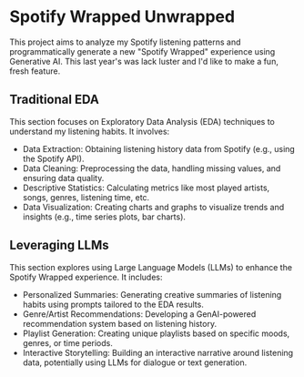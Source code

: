 # Spotify Wrapped Unwrapped

This project aims to analyze my Spotify listening patterns and programmatically generate a new "Spotify Wrapped" experience using Generative AI. This last year's was lack luster and I'd like to make a fun, fresh feature. 

## Traditional EDA

This section focuses on Exploratory Data Analysis (EDA) techniques to understand my listening habits.  It involves:

*   Data Extraction: Obtaining listening history data from Spotify (e.g., using the Spotify API).
*   Data Cleaning: Preprocessing the data, handling missing values, and ensuring data quality.
*   Descriptive Statistics: Calculating metrics like most played artists, songs, genres, listening time, etc.
*   Data Visualization: Creating charts and graphs to visualize trends and insights (e.g., time series plots, bar charts).

## Leveraging LLMs

This section explores using Large Language Models (LLMs) to enhance the Spotify Wrapped experience.  It includes:

*   Personalized Summaries: Generating creative summaries of listening habits using prompts tailored to the EDA results.
*   Genre/Artist Recommendations: Developing a GenAI-powered recommendation system based on listening history.
*   Playlist Generation: Creating unique playlists based on specific moods, genres, or time periods.
*   Interactive Storytelling: Building an interactive narrative around listening data, potentially using LLMs for dialogue or text generation.